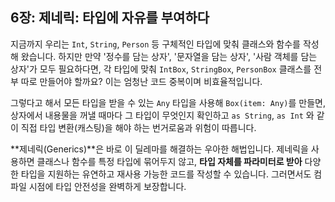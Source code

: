 ## 6장: 제네릭: 타입에 자유를 부여하다

지금까지 우리는 `Int`, `String`, `Person` 등 구체적인 타입에 맞춰 클래스와 함수를 작성해 왔습니다. 하지만 만약 '정수를 담는 상자', '문자열을 담는 상자', '사람 객체를 담는 상자'가 모두 필요하다면, 각 타입에 맞춰 `IntBox`, `StringBox`, `PersonBox` 클래스를 전부 따로 만들어야 할까요? 이는 엄청난 코드 중복이며 비효율적입니다.

그렇다고 해서 모든 타입을 받을 수 있는 `Any` 타입을 사용해 `Box(item: Any)`를 만들면, 상자에서 내용물을 꺼낼 때마다 그 타입이 무엇인지 확인하고 `as String`, `as Int` 와 같이 직접 타입 변환(캐스팅)을 해야 하는 번거로움과 위험이 따릅니다.

\*\*제네릭(Generics)\*\*은 바로 이 딜레마를 해결하는 우아한 해법입니다. 제네릭을 사용하면 클래스나 함수를 특정 타입에 묶어두지 않고, **타입 자체를 파라미터로 받아** 다양한 타입을 지원하는 유연하고 재사용 가능한 코드를 작성할 수 있습니다. 그러면서도 컴파일 시점에 타입 안전성을 완벽하게 보장합니다.